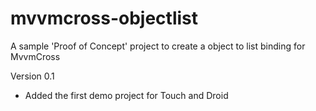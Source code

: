 mvvmcross-objectlist
====================

A sample 'Proof of Concept' project to create a object to list binding for MvvmCross

Version 0.1
- Added the first demo project for Touch and Droid